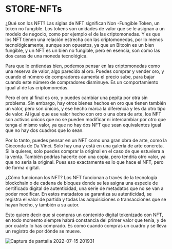 # STORE-NFTs

¿Qué son los NFT?
Las siglas de NFT significan Non -Fungible Token, un token no fungible. Los tokens son unidades de valor que se le asignan a un modelo de negocio, como por ejemplo el de las criptomonedas. Y es que los NFT tienen una relación estrecha con las criptomonedas, por lo menos tecnológicamente, aunque son opuestos, ya que un Bitcoin es un bien fungible, y un NFT es un bien no fungible, pero en esencia, son como las dos caras de una moneda tecnológica.

Para que lo entiendas bien, podemos pensar en las criptomonedas como una reserva de valor, algo parecido al oro. Puedes comprar y vender oro, y cuando el número de compradores aumenta el precio sube, para bajar cuando este número de compradores disminuye. Es un comportamiento igual al de las criptomonedas.

Pero el oro al final es oro, y puedes cambiar una pepita por otra sin problema. Sin embargo, hay otros bienes hechos en oro que tienen también un valor, pero son únicos, y ese hecho marca la diferencia y les da otro tipo de valor. Al igual que ese valor hecho con oro o una obra de arte, los NFT son activos únicos que no se pueden modificar ni intercambiar por otro que tenga el mismo valor, ya que no hay dos NFT que sean equivalentes igual que no hay dos cuadros que lo sean.

Por lo tanto, puedes pensar en un NFT como una gran obra de arte, como la Gioconda de Da Vinci. Solo hay una y está en una galería de arte concreta. Si la quieres, solo puedes comprar la original en el caso de que estuviera a la venta. También podrías hacerte con una copia, pero tendría otro valor, ya que no sería la original. Pues eso exactamente es lo que hace el NFT, pero de forma digital.

¿Cómo funcionan los NFT?
Los NFT funcionan a través de la tecnología blockchain o de cadena de bloques donde se les asigna una especie de certificado digital de autenticidad, una serie de metadatos que no se van a poder modificar. En estos metadatos se garantiza su autenticidad, se registra el valor de partida y todas las adquisiciones o transacciones que se hayan hecho, y también a su autor.

Esto quiere decir que si compras un contenido digital tokenizado con NFT, en todo momento siempre habrá constancia del primer valor que tenía, y de por cuánto lo has comprado. Es como cuando compras un cuadro y se lleva un registro de por dónde se mueve.

![Captura de pantalla 2022-07-15 201931](https://user-images.githubusercontent.com/93633438/179323518-c232f68a-ff6f-403b-a494-2a1d751568b2.png)
